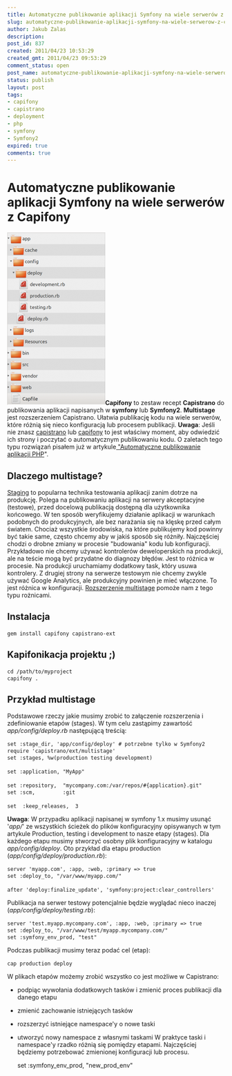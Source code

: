 ```yaml
---
title: Automatyczne publikowanie aplikacji Symfony na wiele serwerów z Capifony
slug: automatyczne-publikowanie-aplikacji-symfony-na-wiele-serwerow-z-capifony
author: Jakub Zalas
description: 
post_id: 837
created: 2011/04/23 10:53:29
created_gmt: 2011/04/23 09:53:29
comment_status: open
post_name: automatyczne-publikowanie-aplikacji-symfony-na-wiele-serwerow-z-capifony
status: publish
layout: post
tags:
- capifony
- capistrano
- deployment
- php
- symfony
- Symfony2
expired: true
comments: true
---
```


<!--Capifony to zestaw recept Capistrano do publikowania aplikacji napisanych w symfony lub Symfony2. Multistage jest rozszerzeniem Capistrano. Ułatwia publikację kodu na kilka serwerów, które różnią się nieco konfiguracją lub procesem publikacji.-->

# Automatyczne publikowanie aplikacji Symfony na wiele serwerów z Capifony

**![](/uploads/wp/2011/04/Symfony2-capistrano-multistage-files-227x400.png)Capifony** to zestaw recept **Capistrano** do publikowania aplikacji napisanych w **symfony** lub **Symfony2**. **Multistage** jest rozszerzeniem Capistrano. Ułatwia publikację kodu na wiele serwerów, które różnią się nieco konfiguracją lub procesem publikacji. **Uwaga**: Jeśli nie znasz [capistrano](https://github.com/capistrano/capistrano/wiki) lub [capifony](http://capifony.org/) to jest właściwy moment, aby odwiedzić ich strony i poczytać o automatycznym publikowaniu kodu. O zaletach tego typu rozwiązań pisałem już w artykule[ "Automatyczne publikowanie aplikacji PHP](/automatyczne-publikowanie-aplikacji-php)". 

## Dlaczego multistage?

[Staging](http://en.wikipedia.org/wiki/Staging_%28websites%29) to popularna technika testowania aplikacji zanim dotrze na produkcję. Polega na publikowaniu aplikacji na serwery akceptacyjne (testowe), przed docelową publikacją dostępną dla użytkownika końcowego. W ten sposób weryfikujemy działanie aplikacji w warunkach podobnych do produkcyjnych, ale bez narażania się na klęskę przed całym światem. Chociaż wszystkie środowiska, na które publikujemy kod powinny być takie same, często chcemy aby w jakiś sposób się różniły. Najczęściej chodzi o drobne zmiany w procesie "budowania" kodu lub konfiguracji. Przykładowo nie chcemy używać kontrolerów deweloperskich na produkcji, ale na teście mogą być przydatne do diagnozy błędów. Jest to różnica w procesie. Na produkcji uruchamiamy dodatkowy task, który usuwa kontrolery. Z drugiej strony na serwerze testowym nie chcemy zwykle używać Google Analytics, ale produkcyjny powinien je mieć włączone. To jest różnica w konfiguracji. [Rozszerzenie multistage](https://github.com/capistrano/capistrano/wiki/2.x-Multistage-Extension) pomoże nam z tego typu rożnicami. 

## Instalacja
    
    
    gem install capifony capistrano-ext

## Kapifonikacja projektu ;)
    
    
    cd /path/to/myproject
    capifony .

## Przykład multistage

Podstawowe rzeczy jakie musimy zrobić to załączenie rozszerzenia i zdefiniowanie etapów (stages). W tym celu zastąpimy zawartość _app/config/deploy.rb_ następującą treścią: 
    
    
    set :stage_dir, 'app/config/deploy' # potrzebne tylko w Symfony2
    require 'capistrano/ext/multistage'
    set :stages, %w(production testing development)
    
    set :application, "MyApp"
    
    set :repository,  "mycompany.com:/var/repos/#{application}.git"
    set :scm,         :git
    
    set  :keep_releases,  3

**Uwaga**: W przypadku aplikacji napisanej w symfony 1.x musimy usunąć  '_app/_' ze wszystkich ścieżek do plików konfiguracyjny opisywanych w tym artykule Production, testing i development to nasze etapy (stages). Dla każdego etapu musimy stworzyć osobny plik konfiguracyjny w katalogu _app/config/deploy_. Oto przykład dla etapu production (_app/config/deploy/production.rb_): 
    
    
    server 'myapp.com', :app, :web, :primary => true
    set :deploy_to, "/var/www/myapp.com/"
    
    after 'deploy:finalize_update', 'symfony:project:clear_controllers'

Publikacja na serwer testowy potencjalnie będzie wyglądać nieco inaczej (_app/config/deploy/testing.rb_): 
    
    
    server 'test.myapp.mycompany.com', :app, :web, :primary => true
    set :deploy_to, "/var/www/test/myapp.mycompany.com/"
    set :symfony_env_prod, "test"

Podczas publikacji musimy teraz podać cel (etap): 
    
    
    cap production deploy

W plikach etapów możemy zrobić wszystko co jest możliwe w Capistrano: 

  * podpiąc wywołania dodatkowych tasków i zmienić proces publikacji dla danego etapu
  * zmienić zachowanie istniejących tasków
  * rozszerzyć istniejące namespace'y o nowe taski
  * utworzyć nowy namespace z własnymi taskami
W praktyce taski i namespace'y rzadko różnią się pomiędzy etapami. Najczęściej będziemy potrzebować zmienionej konfiguracji lub procesu. 
    
    
    set :symfony_env_prod, "new_prod_env"
